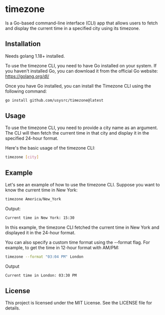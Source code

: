 # timezone
Is a Go-based command-line interface (CLI) app that allows users to fetch and display the current time in a specified city using its timezone.

## Installation
Needs golang 1.18+ installed. 

To use the timezone CLI, you need to have Go installed on your system. If you haven't installed Go, you can download it from the official Go website: https://golang.org/dl/

Once you have Go installed, you can install the Timezone CLI using the following command:

```bash
go install github.com/usysrc/timezone@latest
```

## Usage
To use the timezone CLI, you need to provide a city name as an argument. The CLI will then fetch the current time in that city and display it in the specified 24-hour format.

Here's the basic usage of the timezone CLI:

```bash
timezone [city]
```

## Example
Let's see an example of how to use the timezone CLI. Suppose you want to know the current time in New York:

```bash
timezone America/New_York
```

Output:

```bash
Current time in New York: 15:30
```

In this example, the timezone CLI fetched the current time in New York and displayed it in the 24-hour format.

You can also specify a custom time format using the --format flag. For example, to get the time in 12-hour format with AM/PM:

```bash
timezone --format "03:04 PM" London
```

Output
```bash
Current time in London: 03:30 PM
```

## License
This project is licensed under the MIT License. See the LICENSE file for details.